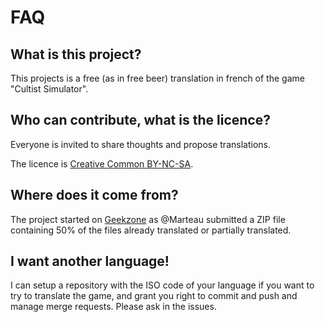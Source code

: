 # FAQ

## What is this project?

This projects is a free (as in free beer) translation in french of the game "Cultist Simulator".

## Who can contribute, what is the licence?

Everyone is invited to share thoughts and propose translations. 

The licence is [Creative Common BY-NC-SA](https://creativecommons.org/licenses/by-nc-sa/4.0).

## Where does it come from?

The project started on [Geekzone](https://forum.geekzone.fr/t/cultist-simulator-traduction-fr/) as @Marteau submitted a ZIP file containing 50% of the files already translated or partially translated. 

## I want another language!

I can setup a repository with the ISO code of your language if you want to try to translate the game, and grant you right to commit and push and manage merge requests. Please ask in the issues.
